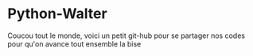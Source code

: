 # Python-Walter

Coucou tout le monde, voici un petit git-hub pour se partager nos codes pour qu'on avance tout ensemble 
la bise 
